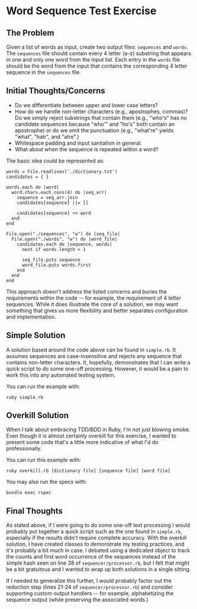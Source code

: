 # Word Sequence Test Exercise

## The Problem

Given a list of words as input, create two output files: `sequences` and `words`.
The `sequences` file should contain every 4 letter (a-z) substring that appears in
one and only one word from the input list. Each entry in the `words` file should
be the word from the input that contains the corresponding 4 letter sequence in
the `sequences` file.

## Initial Thoughts/Concerns

* Do we differentiate between upper and lower case letters?
* How do we handle non-letter characters (e.g., apostrophes, commas)? Do we
  simply reject substrings that contain them (e.g., "who's" has no candidate
  sequences because "who'" and "ho's" both contain an apostrophe) or do we
  omit the punctuation (e.g., "what're" yields "what", "hatr", and "atre".)
* Whitespace padding and input sanitation in general.
* What about when the sequence is repeated within a word?

The basic idea could be represented as:

    words = File.readlines('./dictionary.txt')
    candidates = { }

    words.each do |word|
      word.chars.each_cons(4) do |seq_arr|
        sequence = seq_arr.join
        candidates[sequence] ||= []

        candidates[sequence] << word
      end
    end

    File.open("./sequences", "w") do |seq_file|
      File.open("./words", "w") do |word_file|
        candidates.each do |sequence, words|
          next if words.length > 1

          seq_file.puts sequence
          word_file.puts words.first
        end
      end
    end

This approach doesn't address the listed concerns and buries the requirements
within the code -- for example, the requirement of 4 letter sequences. While
it does illustrate the core of a solution, we may want something that gives
us more flexibility and better separates configuration and implementation.

## Simple Solution

A solution based around the code above can be found in `simple.rb`. It
assumes sequences are case-insensitive and rejects any sequence that contains
non-letter characters. It, hopefully, demonstrates that I can write a quick
script to do some one-off processing. However, it would be a pain to work this
into any automated testing system.

You can run the example with:

    ruby simple.rb


## Overkill Solution

When I talk about embracing TDD/BDD in Ruby, I'm not just blowing smoke. Even
though it is almost certainly overkill for this exercise, I wanted to present
some code that's a little more indicative of what I'd do professionally.

You can run this example with:

    ruby overkill.rb [dictionary file] [sequence file] [word file]

You may also run the specs with:

    bundle exec rspec


## Final Thoughts

As stated above, if I were going to do some one-off text processing I would
probably put together a quick script such as the one found in `simple.rb`,
especially if the results didn't require complete accuracy. With the overkill
solution, I have created classes to demonstrate my testing practices, and
it's probably a bit much in case. I debated using a dedicated object to track
the counts and first word occurrence of the sequences instead of the simple
hash seen on line 38 of `sequencer/processor.rb`, but I felt that might be
a bit gratuitous and I wanted to wrap up both solutions in a single sitting.

If I needed to generalize this further, I would probably factor out the
reduction step (lines 21-24 of `sequencer/processor.rb`) and consider
supporting custom output handlers -- for example, alphabetizing the
sequence output (while preserving the associated words.)

